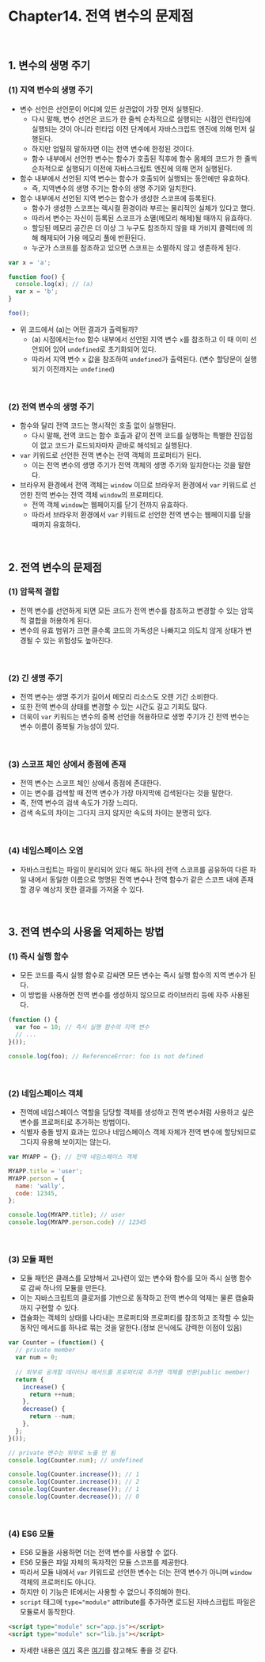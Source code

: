 # Chapter14. 전역 변수의 문제점

<br>

## 1. 변수의 생명 주기

### (1) 지역 변수의 생명 주기

- 변수 선언은 선언문이 어디에 있든 상관없이 가장 먼저 실행된다.
  - 다시 말해, 변수 선언은 코드가 한 줄씩 순차적으로 실행되는 시점인 런타임에 실행되는 것이 아니라 런타임 이전 단계에서 자바스크립트 엔진에 의해 먼저 실행된다.
  - 하지만 엄밀히 말하자면 이는 전역 변수에 한정된 것이다.
  - 함수 내부에서 선언한 변수는 함수가 호출된 직후에 함수 몸체의 코드가 한 줄씩 순차적으로 실행되기 이전에 자바스크립트 엔진에 의해 먼저 실행된다.
- 함수 내부에서 선언된 지역 변수는 함수가 호출되어 실행되는 동안에만 유효하다.
  - 즉, 지역변수의 생명 주기는 함수의 생명 주기와 일치한다.
- 함수 내부에서 선언된 지역 변수는 함수가 생성한 스코프에 등록된다.
  - 함수가 생성한 스코프는 렉시컬 환경이라 부르는 물리적인 실체가 있다고 했다.
  - 따라서 변수는 자신이 등록된 스코프가 소멸(메모리 해제)될 때까지 유효하다.
  - 할당된 메모리 공간은 더 이상 그 누구도 참조하지 않을 때 가비지 콜렉터에 의해 해제되어 가용 메모리 풀에 반환된다.                            
  - 누군가 스코프를 참조하고 있으면 스코프는 소멸하지 않고 생존하게 된다.

```javascript
var x = 'a';

function foo() {
  console.log(x); // (a)
  var x = 'b';
}

foo();
```

- 위 코드에서 (a)는 어떤 결과가 출력될까?
  - (a) 시점에서는`foo` 함수 내부에서 선언된 지역 변수 `x`를 참조하고 이 때 이미 선언되어 있어 `undefined`로 초기화되어 있다.
  - 따라서 지역 변수 `x` 값을 참조하여 `undefined`가 출력된다. (변수 할당문이 실행되기 이전까지는 `undefined`)

<br>

### (2) 전역 변수의 생명 주기

- 함수와 달리 전역 코드는 명시적인 호출 없이 실행된다.
  - 다시 말해, 전역 코드는 함수 호출과 같이 전역 코드를 실행하는 특별한 진입점이 없고 코드가 로드되자마자 곧바로 해석되고 실행된다.
- `var` 키워드로 선언한 전역 변수는 전역 객체의 프로퍼티가 된다.
  - 이는 전역 변수의 생명 주기가 전역 객체의 생명 주기와 일치한다는 것을 말한다.
- 브라우저 환경에서 전역 객체는 `window` 이므로 브라우저 환경에서 `var` 키워드로 선언한 전역 변수는 전역 객체 `window`의 프로퍼티다.
  - 전역 객체 `window`는 웹페이지를 닫기 전까지 유효하다.
  - 따라서 브라우저 환경에서 `var` 키워드로 선언한 전역 변수는 웹페이지를 닫을 때까지 유효하다.

<br>

## 2. 전역 변수의 문제점

### (1) 암묵적 결합

- 전역 변수를 선언하게 되면 모든 코드가 전역 변수를 참조하고 변경할 수 있는 암묵적 결합을 허용하게 된다.
- 변수의 유효 범위가 크면 클수록 코드의 가독성은 나빠지고 의도치 않게 상태가 변경될 수 있는 위험성도 높아진다.

<br>

### (2) 긴 생명 주기

- 전역 변수는 생명 주기가 길어서 메모리 리소스도 오랜 기간 소비한다.
- 또한 전역 변수의 상태를 변경할 수 있는 시간도 길고 기회도 많다.
- 더욱이 `var` 키워드는 변수의 중복 선언을 허용하므로 생명 주기가 긴 전역 변수는 변수 이름이 중복될 가능성이 있다.

<br>

### (3) 스코프 체인 상에서 종점에 존재

- 전역 변수는 스코프 체인 상에서 종점에 존대한다.
- 이는 변수를 검색할 때 전역 변수가 가장 마지막에 검색된다는 것을 말한다.
- 즉, 전역 변수의 검색 속도가 가장 느리다.
- 검색 속도의 차이는 그다지 크지 않지만 속도의 차이는 분명히 있다.

<br>

### (4) 네임스페이스 오염

- 자바스크립트는 파일이 분리되어 있다 해도 하나의 전역 스코프를 공유하여 다른 파일 내에서 동일한 이름으로 명명된 전역 변수나 전역 함수가 같은 스코프 내에 존재할 경우 예상치 못한 결과를 가져올 수 있다.

<br>

## 3. 전역 변수의 사용을 억제하는 방법

### (1) 즉시 실행 함수

- 모든 코드를 즉시 실행 함수로 감싸면 모든 변수는 즉시 실행 함수의 지역 변수가 된다.
- 이 방법을 사용하면 전역 변수를 생성하지 않으므로 라이브러리 등에 자주 사용된다.

```javascript
(function () {
  var foo = 10; // 즉시 실행 함수의 지역 변수
  // ...
}());

console.log(foo); // ReferenceError: foo is not defined
```

<br>

### (2) 네임스페이스 객체

- 전역에 네임스페이스 역할을 담당할 객체를 생성하고 전역 변수처럼 사용하고 싶은 변수를 프로퍼티로 추가하는 방법이다.
- 식별자 충돌 방지 효과는 있으나 네임스페이스 객체 자체가 전역 변수에 할당되므로 그다지 유용해 보이지는 않는다.

```javascript
var MYAPP = {}; // 전역 네임스페이스 객체

MYAPP.title = 'user';
MYAPP.person = {
  name: 'wally',
  code: 12345,
};

console.log(MYAPP.title); // user
console.log(MYAPP.person.code) // 12345
```

<br>

### (3) 모듈 패턴

- 모듈 패턴은 클래스를 모방해서 고나련이 있는 변수와 함수를 모아 즉시 실행 함수로 감싸 하나의 모듈을 만든다.
- 이는 자바스크립트의 클로저를 기반으로 동작하고 전역 변수의 억제는 물론 캡슐화까지 구현할 수 있다.
- 캡슐화는 객체의 상태를 나타내는 프로퍼티와 프로퍼티를 참조하고 조작할 수 있는 동작인 메서드를 하나로 묶는 것을 말한다.(정보 은닉에도 강력한 이점이 있음)

```javascript
var Counter = (function() {
  // private member
  var num = 0;
    
  // 외부로 공개할 데이터나 메서드를 프로퍼티로 추가한 객체를 반환(public member)
  return {
    increase() {
      return ++num;
    },
    decrease() {
      return --num;
    },
  };
}());

// private 변수는 외부로 노출 안 됨
console.log(Counter.num); // undefined

console.log(Counter.increase()); // 1
console.log(Counter.increase()); // 2
console.log(Counter.decrease()); // 1
console.log(Counter.decrease()); // 0
```

<br>

### (4) ES6 모듈

- ES6 모듈을 사용하면 더는 전역 변수를 사용할 수 없다.
- ES6 모듈은 파일 자체의 독자적인 모듈 스코프를 제공한다.
- 따라서 모듈 내에서 `var` 키워드로 선언한 변수는 더는 전역 변수가 아니며 `window` 객체의 프로퍼티도 아니다.
- 하지만 이 기능은 IE에서는 사용할 수 없으니 주의해야 한다.
- `script` 태그에 `type="module"` attribute를 추가하면 로드된 자바스크립트 파일은 모듈로서 동작한다.

```html
<script type="module" scr="app.js"></script>
<script type="module" scr="lib.js"></script>
```

- 자세한 내용은 [여기](https://helloworldjavascript.net/pages/293-module.html) 혹은 [여기](https://ko.javascript.info/modules-intro)를 참고해도 좋을 것 같다.
